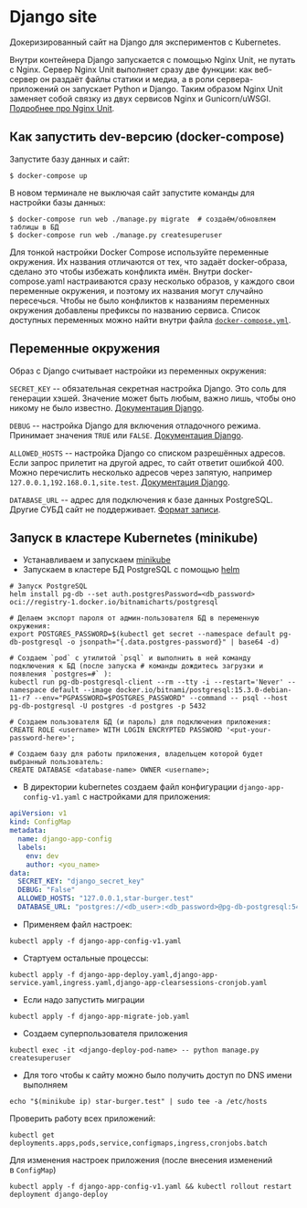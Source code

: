# Django site

Докеризированный сайт на Django для экспериментов с Kubernetes.

Внутри контейнера Django запускается с помощью Nginx Unit, не путать с Nginx. Сервер Nginx Unit выполняет сразу две функции: как веб-сервер он раздаёт файлы статики и медиа, а в роли сервера-приложений он запускает Python и Django. Таким образом Nginx Unit заменяет собой связку из двух сервисов Nginx и Gunicorn/uWSGI. [Подробнее про Nginx Unit](https://unit.nginx.org/).

## Как запустить dev-версию (docker-compose)

Запустите базу данных и сайт:

```shell-session
$ docker-compose up
```

В новом терминале не выключая сайт запустите команды для настройки базы данных:

```shell-session
$ docker-compose run web ./manage.py migrate  # создаём/обновляем таблицы в БД
$ docker-compose run web ./manage.py createsuperuser
```

Для тонкой настройки Docker Compose используйте переменные окружения. Их названия отличаются от тех, что задаёт docker-образа, сделано это чтобы избежать конфликта имён. Внутри docker-compose.yaml настраиваются сразу несколько образов, у каждого свои переменные окружения, и поэтому их названия могут случайно пересечься. Чтобы не было конфликтов к названиям переменных окружения добавлены префиксы по названию сервиса. Список доступных переменных можно найти внутри файла [`docker-compose.yml`](./docker-compose.yml).

## Переменные окружения

Образ с Django считывает настройки из переменных окружения:

`SECRET_KEY` -- обязательная секретная настройка Django. Это соль для генерации хэшей. Значение может быть любым, важно лишь, чтобы оно никому не было известно. [Документация Django](https://docs.djangoproject.com/en/3.2/ref/settings/#secret-key).

`DEBUG` -- настройка Django для включения отладочного режима. Принимает значения `TRUE` или `FALSE`. [Документация Django](https://docs.djangoproject.com/en/3.2/ref/settings/#std:setting-DEBUG).

`ALLOWED_HOSTS` -- настройка Django со списком разрешённых адресов. Если запрос прилетит на другой адрес, то сайт ответит ошибкой 400. Можно перечислить несколько адресов через запятую, например `127.0.0.1,192.168.0.1,site.test`. [Документация Django](https://docs.djangoproject.com/en/3.2/ref/settings/#allowed-hosts).

`DATABASE_URL` -- адрес для подключения к базе данных PostgreSQL. Другие СУБД сайт не поддерживает. [Формат записи](https://github.com/jacobian/dj-database-url#url-schema).

## Запуск в кластере Kubernetes (minikube)
 - Устанавливаем и запускаем [minikube](https://kubernetes.io/ru/docs/tasks/tools/install-minikube/) 
 - Запускаем в кластере БД PostgreSQL с помощью  [helm](https://helm.sh/ru/docs/intro/install/)
```shell
# Запуск PostgreSQL
helm install pg-db --set auth.postgresPassword=<db_password> oci://registry-1.docker.io/bitnamicharts/postgresql

# Делаем экспорт пароля от админ-пользователя БД в переменную окружения:
export POSTGRES_PASSWORD=$(kubectl get secret --namespace default pg-db-postgresql -o jsonpath="{.data.postgres-password}" | base64 -d)

# Создаем `pod` с утилитой `psql` и выполнить в ней команду подключения к БД (после запуска # команды дождитесь загрузки и появления `postgres=#` ):
kubectl run pg-db-postgresql-client --rm --tty -i --restart='Never' --namespace default --image docker.io/bitnami/postgresql:15.3.0-debian-11-r7 --env="PGPASSWORD=$POSTGRES_PASSWORD" --command -- psql --host pg-db-postgresql -U postgres -d postgres -p 5432

# Создаем пользователя БД (и пароль) для подключения приложения:
CREATE ROLE <username> WITH LOGIN ENCRYPTED PASSWORD '<put-your-password-here>';

# Создаем базу для работы приложения, владельцем которой будет выбранный пользователь:
CREATE DATABASE <database-name> OWNER <username>;
```

- В директории kubernetes создаем файл конфигурации `django-app-config-v1.yaml` с настройками для приложения:
```yaml
apiVersion: v1
kind: ConfigMap
metadata:
  name: django-app-config
  labels:
    env: dev
    author: <you_name>
data:
  SECRET_KEY: "django_secret_key"
  DEBUG: "False"
  ALLOWED_HOSTS: "127.0.0.1,star-burger.test"
  DATABASE_URL: "postgres://<db_user>:<db_password>@pg-db-postgresql:5432/<db_name>"

```
 - Применяем файл настроек:
```shell
kubectl apply -f django-app-config-v1.yaml
```
 - Стартуем остальные процессы:
 ```shell
 kubectl apply -f django-app-deploy.yaml,django-app-service.yaml,ingress.yaml,django-app-clearsessions-cronjob.yaml
```
 - Если надо запустить миграции
 ```shell
 kubectl apply -f django-app-migrate-job.yaml
```
 - Создаем суперпользователя приложения
 ```shell
 kubectl exec -it <django-deploy-pod-name> -- python manage.py createsuperuser
```
 - Для того чтобы к сайту можно было получить доступ по DNS имени выполняем
 ```shell
 echo "$(minikube ip) star-burger.test" | sudo tee -a /etc/hosts
```

Проверить работу всех приложений:
```shell
kubectl get deployments.apps,pods,service,configmaps,ingress,cronjobs.batch
```
Для изменения настроек приложения (после внесения изменений в `ConfigMap`)
```shell
kubectl apply -f django-app-config-v1.yaml && kubectl rollout restart deployment django-deploy
```

